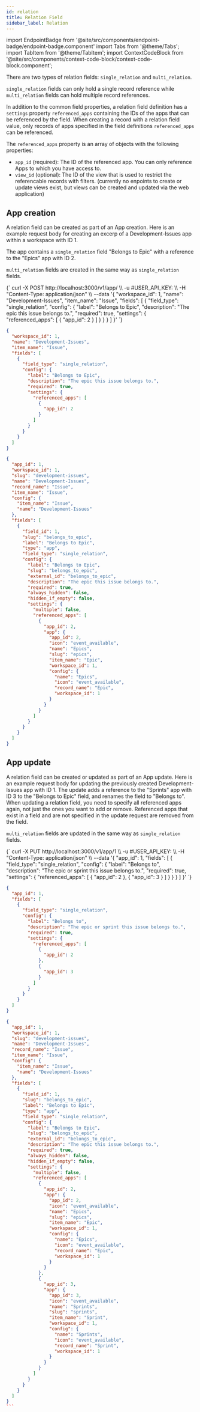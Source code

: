 ```yaml
---
id: relation
title: Relation Field
sidebar_label: Relation
---
```


import EndpointBadge from '@site/src/components/endpoint-badge/endpoint-badge.component'
import Tabs from '@theme/Tabs';
import TabItem from '@theme/TabItem';
import ContextCodeBlock from '@site/src/components/context-code-block/context-code-block.component';

There are two types of relation fields: `single_relation` and `multi_relation`.

`single_relation` fields can only hold a single record reference while `multi_relation` fields can hold multiple record references.

In addition to the common field properties, a relation field definition has a `settings` property `referenced_apps` containing the IDs of the apps that can be referenced by the field.
When creating a record with a relation field value, only records of apps specified in the field definitions `referenced_apps` can be referenced.

The `referenced_apps` property is an array of objects with the following properties:

- `app_id` (required): The ID of the referenced app. You can only reference Apps to which you have access to.
- `view_id` (optional): The ID of the view that is used to restrict the referencable records with filters. (currently no enpoints to create or update views exist, but views can be created and updated via the web application)

## App creation

<EndpointBadge method="POST" url="https://api.tapeapp.com/v1/app" />

A relation field can be created as part of an App creation. Here is an example request body for creating an excerp of a Development-Issues app within a workspace with ID 1.

The app contains a `single_relation` field "Belongs to Epic" with a reference to the "Epics" app with ID 2.

`multi_relation` fields are created in the same way as `single_relation` fields.

<Tabs defaultValue="curl">

<TabItem value="curl" label="cURL">
<ContextCodeBlock language="shell" title='➡️      Request'>
{`
curl -X POST http://localhost:3000/v1/app/ \\
   -u #USER_API_KEY: \\
   -H "Content-Type: application/json" \\
   --data '{
    "workspace_id": 1,
    "name": "Development-Issues",
    "item_name": "Issue",
    "fields": [
      {
        "field_type": "single_relation",
        "config": {
          "label": "Belongs to Epic",
          "description": "The epic this issue belongs to.",
          "required": true,
          "settings": {
            "referenced_apps": [
              {
                "app_id": 2
              }
            ]
          }
        }
      }
    ] 
  }'
`}
</ContextCodeBlock>
</TabItem>

<TabItem value="json" label="JSON">

```json title="➡️      Request">
{
  "workspace_id": 1,
  "name": "Development-Issues",
  "item_name": "Issue",
  "fields": [
    {
      "field_type": "single_relation",
      "config": {
        "label": "Belongs to Epic",
        "description": "The epic this issue belongs to.",
        "required": true,
        "settings": {
          "referenced_apps": [
            {
              "app_id": 2
            }
          ]
        }
      }
    }
  ]
}
```

</TabItem>
</Tabs>

```json title="⬅️      Response"
{
  "app_id": 1,
  "workspace_id": 1,
  "slug": "development-issues",
  "name": "Development-Issues",
  "record_name": "Issue",
  "item_name": "Issue",
  "config": {
    "item_name": "Issue",
    "name": "Development-Issues"
  },
  "fields": [
    {
      "field_id": 1,
      "slug": "belongs_to_epic",
      "label": "Belongs to Epic",
      "type": "app",
      "field_type": "single_relation",
      "config": {
        "label": "Belongs to Epic",
        "slug": "belongs_to_epic",
        "external_id": "belongs_to_epic",
        "description": "The epic this issue belongs to.",
        "required": true,
        "always_hidden": false,
        "hidden_if_empty": false,
        "settings": {
          "multiple": false,
          "referenced_apps": [
            {
              "app_id": 2,
              "app": {
                "app_id": 2,
                "icon": "event_available",
                "name": "Epics",
                "slug": "epics",
                "item_name": "Epic",
                "workspace_id": 1,
                "config": {
                  "name": "Epics",
                  "icon": "event_available",
                  "record_name": "Epic",
                  "workspace_id": 1
                }
              }
            }
          ]
        }
      }
    }
  ]
}
```

## App update

<EndpointBadge method="POST" url="https://api.tapeapp.com/v1/app/{appId}" />

A relation field can be created or updated as part of an App update. Here is an example request body for updating the previously created Development-Issues app with ID 1.
The update adds a reference to the "Sprints" app with ID 3 to the "Belongs to Epic" field, and renames the field to "Belongs to".
When updating a relation field, you need to specify all referenced apps again, not just the ones you want to add or remove. Referenced apps that exist in a field and are not specified in the update request are removed from the field.

`multi_relation` fields are updated in the same way as `single_relation` fields.

<Tabs defaultValue="curl">

<TabItem value="curl" label="cURL">
<ContextCodeBlock language="shell" title='➡️      Request'>
{`
curl -X PUT http://localhost:3000/v1/app/1 \\
   -u #USER_API_KEY: \\
   -H "Content-Type: application/json" \\
   --data '{
    "app_id": 1,
    "fields": [
      {
        "field_type": "single_relation",
        "config": {
          "label": "Belongs to",
          "description": "The epic or sprint this issue belongs to.",
          "required": true,
          "settings": {
            "referenced_apps": [
              {
                "app_id": 2
              },
              {
                "app_id": 3
              }
            ]
          }
        }
      }
    ] 
}'
`}
</ContextCodeBlock>
</TabItem>

<TabItem value="json" label="JSON">

```json title="➡️      Request">
{
  "app_id": 1,
  "fields": [
    {
      "field_type": "single_relation",
      "config": {
        "label": "Belongs to",
        "description": "The epic or sprint this issue belongs to.",
        "required": true,
        "settings": {
          "referenced_apps": [
            {
              "app_id": 2
            },
            {
              "app_id": 3
            }
          ]
        }
      }
    }
  ]
}
```

</TabItem>
</Tabs>

````json title="⬅️      Response"
{
  "app_id": 1,
  "workspace_id": 1,
  "slug": "development-issues",
  "name": "Development-Issues",
  "record_name": "Issue",
  "item_name": "Issue",
  "config": {
    "item_name": "Issue",
    "name": "Development-Issues"
  },
  "fields": [
    {
      "field_id": 1,
      "slug": "belongs_to_epic",
      "label": "Belongs to Epic",
      "type": "app",
      "field_type": "single_relation",
      "config": {
        "label": "Belongs to Epic",
        "slug": "belongs_to_epic",
        "external_id": "belongs_to_epic",
        "description": "The epic this issue belongs to.",
        "required": true,
        "always_hidden": false,
        "hidden_if_empty": false,
        "settings": {
          "multiple": false,
          "referenced_apps": [
            {
              "app_id": 2,
              "app": {
                "app_id": 2,
                "icon": "event_available",
                "name": "Epics",
                "slug": "epics",
                "item_name": "Epic",
                "workspace_id": 1,
                "config": {
                  "name": "Epics",
                  "icon": "event_available",
                  "record_name": "Epic",
                  "workspace_id": 1
                }
              }
            },
            {
              "app_id": 3,
              "app": {
                "app_id": 3,
                "icon": "event_available",
                "name": "Sprints",
                "slug": "sprints",
                "item_name": "Sprint",
                "workspace_id": 1,
                "config": {
                  "name": "Sprints",
                  "icon": "event_available",
                  "record_name": "Sprint",
                  "workspace_id": 1
                }
              }
            }
          ]
        }
      }
    }
  ]
}
```

````
